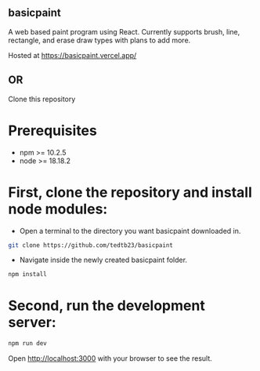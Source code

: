 ## basicpaint
A web based paint program using React. Currently supports brush, line, rectangle, and erase draw types with plans to add more.

Hosted at https://basicpaint.vercel.app/
## OR
Clone this repository

# Prerequisites
* npm >= 10.2.5
* node >= 18.18.2

# First, clone the repository and install node modules:
* Open a terminal to the directory you want basicpaint downloaded in.
```bash
git clone https://github.com/tedtb23/basicpaint
```
* Navigate inside the newly created basicpaint folder.
```bash
npm install
```

# Second, run the development server:
```bash
npm run dev
```

Open [http://localhost:3000](http://localhost:3000) with your browser to see the result.
